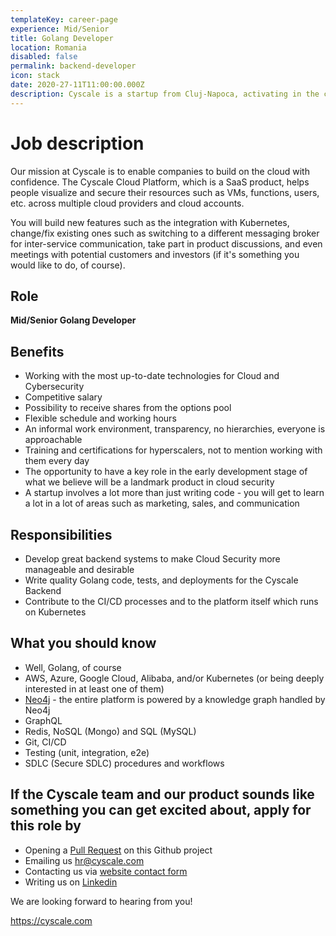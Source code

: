 ```yaml
---
templateKey: career-page
experience: Mid/Senior
title: Golang Developer
location: Romania
disabled: false
permalink: backend-developer
icon: stack
date: 2020-27-11T11:00:00.000Z
description: Cyscale is a startup from Cluj-Napoca, activating in the cloud cybersecurity industry. We are looking for an experienced backend developer.
---
```


# Job description

Our mission at Cyscale is to enable companies to build on the cloud with confidence. The Cyscale Cloud Platform, which is a SaaS product, helps people visualize and secure their resources such as VMs, functions, users, etc. across multiple cloud providers and cloud accounts.

You will build new features such as the integration with Kubernetes, change/fix existing ones such as switching to a different messaging broker for inter-service communication, take part in product discussions, and even meetings with potential customers and investors (if it's something you would like to do, of course).

## Role

**Mid/Senior Golang Developer**

## Benefits

-   Working with the most up-to-date technologies for Cloud and Cybersecurity
-   Competitive salary
-   Possibility to receive shares from the options pool
-   Flexible schedule and working hours
-   An informal work environment, transparency, no hierarchies, everyone is approachable
-   Training and certifications for hyperscalers, not to mention working with them every day
-   The opportunity to have a key role in the early development stage of what we believe will be a landmark product in cloud security
-   A startup involves a lot more than just writing code - you will get to learn a lot in a lot of areas such as marketing, sales, and communication

## Responsibilities

-   Develop great backend systems to make Cloud Security more manageable and desirable
-   Write quality Golang code, tests, and deployments for the Cyscale Backend
-   Contribute to the CI/CD processes and to the platform itself which runs on Kubernetes

## What you should know

-   Well, Golang, of course
-   AWS, Azure, Google Cloud, Alibaba, and/or Kubernetes (or being deeply interested in at least one of them)
-   [Neo4j](https://neo4j.com/docs/getting-started/current/) - the entire platform is powered by a knowledge graph handled by Neo4j
-   GraphQL
-   Redis, NoSQL (Mongo) and SQL (MySQL)
-   Git, CI/CD
-   Testing (unit, integration, e2e)
-   SDLC (Secure SDLC) procedures and workflows

## If the Cyscale team and our product sounds like something you can get excited about, apply for this role by

-   Opening a [Pull Request](https://github.com/cyscale/careers/pulls) on this Github project
-   Emailing us [hr@cyscale.com](mailto:hr@cyscale.com)
-   Contacting us via [website contact form](https://cyscale.com/contact)
-   Writing us on [Linkedin](https://www.linkedin.com/company/cyscale)

We are looking forward to hearing from you!

https://cyscale.com
